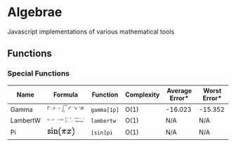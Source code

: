 # Algebrae
Javascript implementations of various mathematical tools

## Functions

### Special Functions

| Name 		| Formula		| Function 		| Complexity| Average Error*	| Worst Error*	|
|-----------|---------------|---------------|-----------|-------------------|---------------|
| Gamma		| ![FGamma]		| `gamma[1p]`	| O(1)		| -16.023			| -15.352		|
| LambertW	| ![FLambertW]	| `lambertw`	| O(1)		| N/A				| N/A			|
| Pi		| ![FSinPI]		| `[sin]pi`		| O(1)		| N/A				| N/A			|

<!-- Website for formulas: http://www.sciweavers.org/free-online-latex-equation-editor -->

[FGamma]: ./docs/FGamma.png "Gamma"

[FSinPi]: ./docs/FSinPi.png "SinPi"

[FLambertW]: ./docs/FLambertW.png "LambertW"
